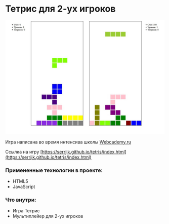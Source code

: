 # Тетрис для 2-ух игроков

![tetris](https://raw.githubusercontent.com/Serrjik/tetris/master/tetris.jpg)

Игра написана во время интенсива школы [Webcademy.ru](https://webcademy.ru)

Ссылка на игру [https://serrjik.github.io/tetris/index.html](https://serrjik.github.io/tetris/index.html)

### Примененные технологии в проекте:

* HTML5
* JavaScript

### Что внутри:

* Игра Тетрис
* Мультиплейер для 2-ух игроков
